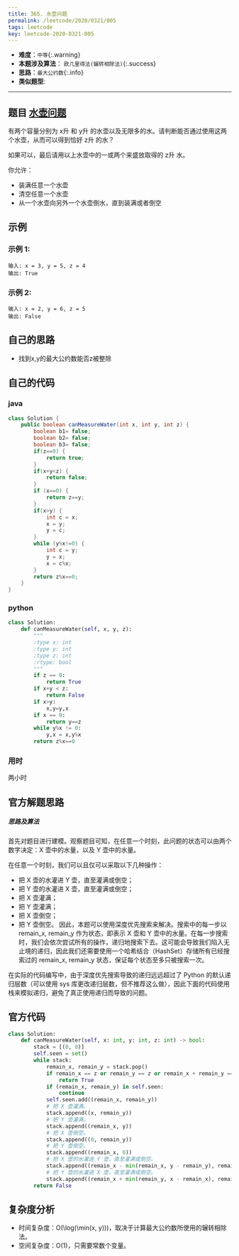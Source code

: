 ```yaml
---
title: 365. 水壶问题
permalink: /leetcode/2020/0321/005
tags: leetcode
key: leetcode-2020-0321-005
---
```

- __难度__：`中等`{:.warning}
- __本题涉及算法__： `欧几里得法(辗转相除法)`{:.success}
- __思路__：`最大公约数`{:.info}
- __类似题型__:

---

## 题目 [水壶问题](https://leetcode-cn.com/problems/water-and-jug-problem/)
有两个容量分别为 x升 和 y升 的水壶以及无限多的水。请判断能否通过使用这两个水壶，从而可以得到恰好 z升 的水？

如果可以，最后请用以上水壶中的一或两个来盛放取得的 z升 水。

你允许：

- 装满任意一个水壶
- 清空任意一个水壶
- 从一个水壶向另外一个水壶倒水，直到装满或者倒空

## 示例
### 示例 1:
```
输入: x = 3, y = 5, z = 4   
输出: True
```
### 示例 2:
```
输入: x = 2, y = 6, z = 5   
输出: False
```
## 自己的思路
- 找到x,y的最大公约数能否z被整除

## 自己的代码
### java
```java
class Solution {
    public boolean canMeasureWater(int x, int y, int z) {
        boolean b1= false;
        boolean b2= false;
        boolean b3= false;
        if(z==0) {
            return true;
        }
        if(x+y<z) {
            return false;
        }
        if (x==0) {
            return z==y;
        }
        if(x>y) {
            int c = x;
            x = y;
            y = c;
        }
        while (y%x!=0) {
            int c = y;
            y = x;
            x = c%x;
        }
        return z%x==0;
    }
}
```

### python
```python
class Solution:
    def canMeasureWater(self, x, y, z):
        """
        :type x: int
        :type y: int
        :type z: int
        :rtype: bool
        """
        if z == 0:
            return True
        if x+y < z:
            return False
        if x>y:
            x,y=y,x
        if x == 0:
            return y==z
        while y%x != 0:
            y,x = x,y%x
        return z%x==0
```

### 用时
两小时

## 官方解题思路

##### 思路及算法

首先对题目进行建模。观察题目可知，在任意一个时刻，此问题的状态可以由两个数字决定：X 壶中的水量，以及 Y 壶中的水量。

在任意一个时刻，我们可以且仅可以采取以下几种操作：

- 把 X 壶的水灌进 Y 壶，直至灌满或倒空；
- 把 Y 壶的水灌进 X 壶，直至灌满或倒空；
- 把 X 壶灌满；
- 把 Y 壶灌满；
- 把 X 壶倒空；
- 把 Y 壶倒空。
因此，本题可以使用深度优先搜索来解决。搜索中的每一步以 remain_x, remain_y 作为状态，即表示 X 壶和 Y 壶中的水量。在每一步搜索时，我们会依次尝试所有的操作，递归地搜索下去。这可能会导致我们陷入无止境的递归，因此我们还需要使用一个哈希结合（HashSet）存储所有已经搜索过的 remain_x, remain_y 状态，保证每个状态至多只被搜索一次。

在实际的代码编写中，由于深度优先搜索导致的递归远远超过了 Python 的默认递归层数（可以使用 sys 库更改递归层数，但不推荐这么做），因此下面的代码使用栈来模拟递归，避免了真正使用递归而导致的问题。
## 官方代码
```python
class Solution:
    def canMeasureWater(self, x: int, y: int, z: int) -> bool:
        stack = [(0, 0)]
        self.seen = set()
        while stack:
            remain_x, remain_y = stack.pop()
            if remain_x == z or remain_y == z or remain_x + remain_y == z:
                return True
            if (remain_x, remain_y) in self.seen:
                continue
            self.seen.add((remain_x, remain_y))
            # 把 X 壶灌满。
            stack.append((x, remain_y))
            # 把 Y 壶灌满。
            stack.append((remain_x, y))
            # 把 X 壶倒空。
            stack.append((0, remain_y))
            # 把 Y 壶倒空。
            stack.append((remain_x, 0))
            # 把 X 壶的水灌进 Y 壶，直至灌满或倒空。
            stack.append((remain_x - min(remain_x, y - remain_y), remain_y + min(remain_x, y - remain_y)))
            # 把 Y 壶的水灌进 X 壶，直至灌满或倒空。
            stack.append((remain_x + min(remain_y, x - remain_x), remain_y - min(remain_y, x - remain_x)))
        return False
```

## 复杂度分析
- 时间复杂度：O(\log(\min(x, y)))，取决于计算最大公约数所使用的辗转相除法。
- 空间复杂度：O(1)，只需要常数个变量。
